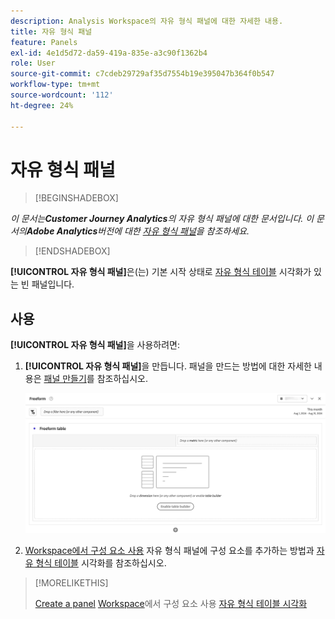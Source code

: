 ```yaml
---
description: Analysis Workspace의 자유 형식 패널에 대한 자세한 내용.
title: 자유 형식 패널
feature: Panels
exl-id: 4e1d5d72-da59-419a-835e-a3c90f1362b4
role: User
source-git-commit: c7cdeb29729af35d7554b19e395047b364f0b547
workflow-type: tm+mt
source-wordcount: '112'
ht-degree: 24%

---
```


# 자유 형식 패널


>[!BEGINSHADEBOX]

*이 문서는&#x200B;**Customer Journey Analytics**의 자유 형식 패널에 대한 문서입니다. 이 문서의&#x200B;**Adobe Analytics**버전에 대한 [자유 형식 패널](https://experienceleague.adobe.com/en/docs/analytics/analyze/analysis-workspace/panels/freeform-panel)을 참조하세요.*

>[!ENDSHADEBOX]


**[!UICONTROL 자유 형식 패널]**&#x200B;은(는) 기본 시작 상태로 [자유 형식 테이블](/help/analysis-workspace/visualizations/freeform-table/freeform-table.md) 시각화가 있는 빈 패널입니다.

## 사용

**[!UICONTROL 자유 형식 패널]**&#x200B;을 사용하려면:

1. **[!UICONTROL 자유 형식 패널]**&#x200B;을 만듭니다. 패널을 만드는 방법에 대한 자세한 내용은 [패널 만들기](panels.md#create-a-panel)를 참조하십시오.

   ![자유 형식 테이블이 있는 빈 패널을 표시하는 기본 자유 형식 패널입니다.](assets/freeform-panel.png)

1. [Workspace에서 구성 요소 사용](/help/components/use-components-in-workspace.md) 자유 형식 패널에 구성 요소를 추가하는 방법과 [자유 형식 테이블](/help/analysis-workspace/visualizations/freeform-table/freeform-table.md) 시각화를 참조하십시오.


>[!MORELIKETHIS]
>
>[Create a panel](/help/analysis-workspace/c-panels/panels.md#create-a-panel)
>[Workspace](/help/components/use-components-in-workspace.md)에서 구성 요소 사용
>[자유 형식 테이블 시각화](/help/analysis-workspace/visualizations/freeform-table/freeform-table.md)
>